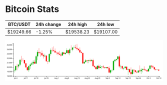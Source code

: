 # Bitcoin Stats

BTC/USDT|24h change|24h high|24h low|
|---|---|---|---|
|$19249.66|-1.25%|$19538.23|$19107.00|

<img src="./chart.svg">
